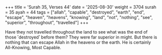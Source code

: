 +++
title = 'Surah 35, Verses 44'
date = '2025-08-30'
weight = 3704
surah = 35
ayah = 44
tags = ["allah", "capable", "destroyed", "earth", "end", "escape", "heaven", "heavens", "knowing", "land", "not", "nothing", "see", "superior", "throughout", "travelled"]
+++

Have they not travelled throughout the land to see what was the end of those ˹destroyed˺ before them? They were far superior in might. But there is nothing that can escape Allah in the heavens or the earth. He is certainly All-Knowing, Most Capable.